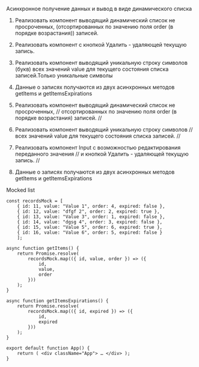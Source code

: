 Асинхронное получение данных и вывод в виде динамического списка 

1. Реализовать компонент выводящий динамический список не просроченных, (отсортированных по значению поля order (в порядке возрастания)) записей. 
2. Реализовать компонент с кнопкой Удалить - удаляющей текущую запись. 
3. Реализовать компонент выводящий уникальную строку символов (букв) всех значений value для текущего состояния списка записей.Только уникальные символы 
4. Данные о записях получаются из двух асинхронных методов getItems и getItemsExpirations 

1. Реализовать компонент выводящий динамический список не просроченных, // отсортированных по значению поля order (в порядке возрастания) записей. // 
2. Реализовать компонент выводящий уникальную строку символов // всех значений value для текущего состояния списка записей. // 
3. Реализовать компонент Input с возможностью редактирования переданного значения // и кнопкой Удалить - удаляющей текущую запись. // 
4. Данные о записях получаются из двух асинхронных методов getItems и getItemsExpirations

Mocked list 
```
const recordsMock = [ 
	{ id: 11, value: "Value 1", order: 4, expired: false }, 
	{ id: 12, value: "dfgf 2", order: 2, expired: true }, 
	{ id: 13, value: "Value 3", order: 1, expired: false }, 
	{ id: 14, value: "dgsg 4", order: 3, expired: false }, 
	{ id: 15, value: "Value 5", order: 6, expired: true }, 
	{ id: 16, value: "Value 6", order: 5, expired: false } 
	]; 
	
async function getItems() {
	return Promise.resolve( 
		recordsMock.map(({ id, value, order }) => ({ 
			id, 
			value, 
			order 
		})) 
	); 
} 

async function getItemsExpirations() { 
	return Promise.resolve( 
		recordsMock.map(({ id, expired }) => ({ 
			id, 
			expired 
		})) 
	); 
} 

export default function App() { 
	return ( <div className="App"> … </div> ); 
}
```